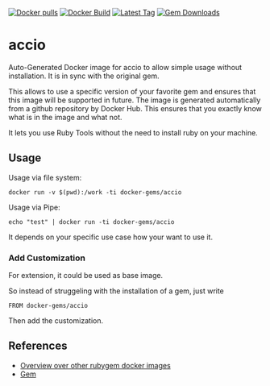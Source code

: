 [![Docker pulls](https://img.shields.io/docker/pulls/rubygem/accio.svg)](https://hub.docker.com/r/rubygem/accio/)
[![Docker Build](https://img.shields.io/docker/automated/rubygem/accio.svg)](https://hub.docker.com/r/rubygem/accio/)
[![Latest Tag](https://img.shields.io/github/tag/docker-rubygem/accio.svg)](https://hub.docker.com/r/rubygem/accio/)
[![Gem Downloads](https://img.shields.io/gem/dt/accio.svg)](https://rubygems.org/gems/accio/)
# accio

Auto-Generated Docker image for accio to allow simple usage without installation.
It is in sync with the original gem.

This allows to use a specific version of your favorite gem and ensures that this image will be supported in future.
The image is generated automatically from a github repository by Docker Hub.
This ensures that you exactly know what is in the image and what not.

It lets you use Ruby Tools without the need to install ruby on your machine.

## Usage

Usage via file system:

`docker run -v $(pwd):/work -ti docker-gems/accio`

Usage via Pipe:

`echo "test" | docker run -ti docker-gems/accio`

It depends on your specific use case how your want to use it.

### Add Customization

For extension, it could be used as base image.

So instead of struggeling with the installation of a gem, just write

`FROM docker-gems/accio`

Then add the customization.

## References

 - [Overview over other rubygem docker images](https://github.com/thinkbot/docker-rubygem)
 - [Gem](https://rubygems.org/gems/accio/)
